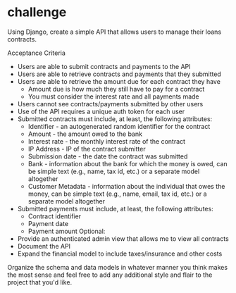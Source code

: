 # challenge

Using Django, create a simple API that allows users to manage their loans contracts.

Acceptance Criteria
* Users are able to submit contracts and payments to the API
* Users are able to retrieve contracts and payments that they submitted
* Users are able to retrieve the amount due for each contract they have
     * Amount due is how much they still have to pay for a contract
     * You must consider the interest rate and all payments made
* Users cannot see contracts/payments submitted by other users
* Use of the API requires a unique auth token for each user
* Submitted contracts must include, at least, the following attributes:
    * Identifier - an autogenerated random identifier for the contract
    * Amount - the amount owed to the bank
    * Interest rate - the monthly interest rate of the contract
    * IP Address - IP of the contract submitter
    * Submission date - the date the contract was submitted
    * Bank - information about the bank for which the money is owed, can be simple text (e.g., name,  tax id, etc.) or a separate model altogether
    * Customer Metadata - information about the individual that owes the money, can be simple text (e.g., name, email, tax id, etc.) or a separate model altogether
* Submitted payments must include, at least, the following attributes:
    * Contract identifier
    * Payment date
    * Payment amount
Optional: 
* Provide an authenticated admin view that allows me to view all contracts
* Document the API
* Expand the financial model to include taxes/insurance and other costs

Organize the schema and data models in whatever manner you think makes the most sense and feel free to add any additional style and flair to the project that you'd like.
